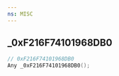 ```yaml
---
ns: MISC
---
```

## _0xF216F74101968DB0

```c
// 0xF216F74101968DB0
Any _0xF216F74101968DB0();
```

